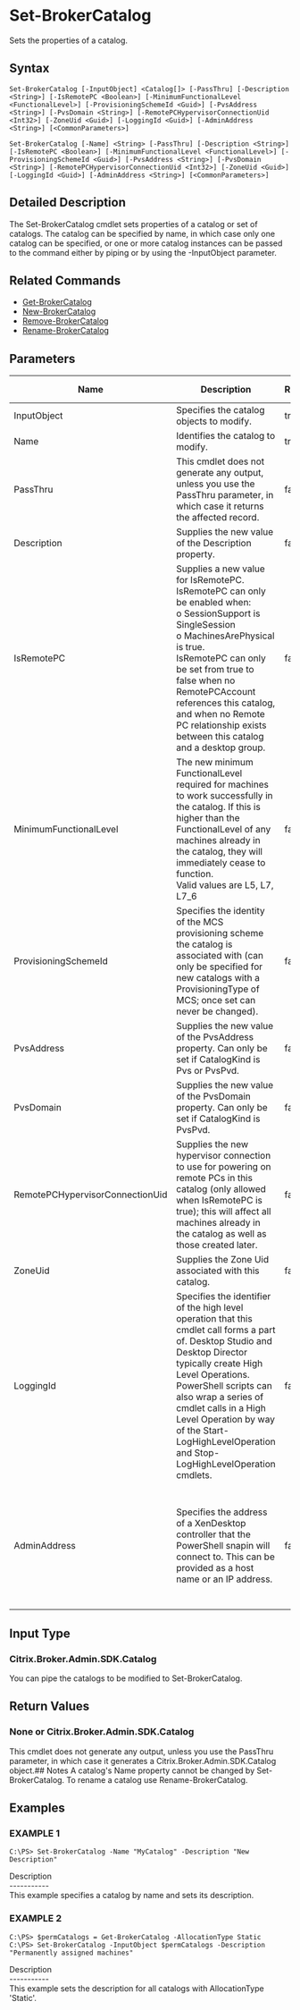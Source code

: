 ﻿# Set-BrokerCatalog

   Sets the properties of a catalog.

## Syntax
```
Set-BrokerCatalog [-InputObject] <Catalog[]> [-PassThru] [-Description <String>] [-IsRemotePC <Boolean>] [-MinimumFunctionalLevel <FunctionalLevel>] [-ProvisioningSchemeId <Guid>] [-PvsAddress <String>] [-PvsDomain <String>] [-RemotePCHypervisorConnectionUid <Int32>] [-ZoneUid <Guid>] [-LoggingId <Guid>] [-AdminAddress <String>] [<CommonParameters>]

Set-BrokerCatalog [-Name] <String> [-PassThru] [-Description <String>] [-IsRemotePC <Boolean>] [-MinimumFunctionalLevel <FunctionalLevel>] [-ProvisioningSchemeId <Guid>] [-PvsAddress <String>] [-PvsDomain <String>] [-RemotePCHypervisorConnectionUid <Int32>] [-ZoneUid <Guid>] [-LoggingId <Guid>] [-AdminAddress <String>] [<CommonParameters>]
```

## Detailed Description
   The Set-BrokerCatalog cmdlet sets properties of a catalog or set of catalogs. The catalog can be specified by name, in which case only one catalog can be specified, or one or more catalog instances can be passed to the command either by piping or by using the -InputObject parameter.

## Related Commands
  * [Get-BrokerCatalog](Get-BrokerCatalog.html)
  * [New-BrokerCatalog](New-BrokerCatalog.html)
  * [Remove-BrokerCatalog](Remove-BrokerCatalog.html)
  * [Rename-BrokerCatalog](Rename-BrokerCatalog.html)
## Parameters

| Name   | Description | Required? | Pipeline Input | Default Value |
| --- | --- | --- | --- | --- |
| InputObject | Specifies the catalog objects to modify. | true | true (ByValue) |  |
| Name | Identifies the catalog to modify. | true | true (ByPropertyName) |  |
| PassThru | This cmdlet does not generate any output, unless you use the PassThru parameter, in which case it returns the affected record. | false | false | False |
| Description | Supplies the new value of the Description property. | false | false |  |
| IsRemotePC | Supplies a new value for IsRemotePC.<br>IsRemotePC can only be enabled when:<br>o SessionSupport is SingleSession<br>o MachinesArePhysical is true.<br>IsRemotePC can only be set from true to false when no RemotePCAccount references this catalog, and when no Remote PC relationship exists between this catalog and a desktop group. | false | false |  |
| MinimumFunctionalLevel | The new minimum FunctionalLevel required for machines to work successfully in the catalog. If this is higher than the FunctionalLevel of any machines already in the catalog, they will immediately cease to function.<br>Valid values are L5, L7, L7_6 | false | false |  |
| ProvisioningSchemeId | Specifies the identity of the MCS provisioning scheme the catalog is associated with (can only be specified for new catalogs with a ProvisioningType of MCS; once set can never be changed). | false | false |  |
| PvsAddress | Supplies the new value of the PvsAddress property. Can only be set if CatalogKind is Pvs or PvsPvd. | false | false |  |
| PvsDomain | Supplies the new value of the PvsDomain property. Can only be set if CatalogKind is PvsPvd. | false | false |  |
| RemotePCHypervisorConnectionUid | Supplies the new hypervisor connection to use for powering on remote PCs in this catalog (only allowed when IsRemotePC is true); this will affect all machines already in the catalog as well as those created later. | false | false |  |
| ZoneUid | Supplies the Zone Uid associated with this catalog. | false | false |  |
| LoggingId | Specifies the identifier of the high level operation that this cmdlet call forms a part of. Desktop Studio and Desktop Director typically create High Level Operations. PowerShell scripts can also wrap a series of cmdlet calls in a High Level Operation by way of the Start-LogHighLevelOperation and Stop-LogHighLevelOperation cmdlets. | false | false |  |
| AdminAddress | Specifies the address of a XenDesktop controller that the PowerShell snapin will connect to. This can be provided as a host name or an IP address. | false | false | Localhost. Once a value is provided by any cmdlet, this value will become the default. |

## Input Type
### Citrix.Broker.Admin.SDK.Catalog
   You can pipe the catalogs to be modified to Set-BrokerCatalog.
## Return Values
### None or Citrix.Broker.Admin.SDK.Catalog
   This cmdlet does not generate any output, unless you use the PassThru parameter, in which case it generates a Citrix.Broker.Admin.SDK.Catalog object.## Notes
   A catalog's Name property cannot be changed by Set-BrokerCatalog. To rename a catalog use Rename-BrokerCatalog.
## Examples

### EXAMPLE 1
```
C:\PS> Set-BrokerCatalog -Name "MyCatalog" -Description "New Description"
```
   Description<br>-----------<br>This example specifies a catalog by name and sets its description.
### EXAMPLE 2
```
C:\PS> $permCatalogs = Get-BrokerCatalog -AllocationType Static
C:\PS> Set-BrokerCatalog -InputObject $permCatalogs -Description "Permanently assigned machines"
```
   Description<br>-----------<br>This example sets the description for all catalogs with AllocationType 'Static'.
